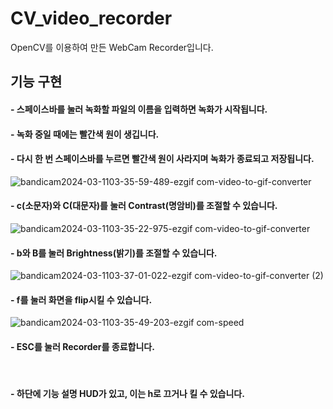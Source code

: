 # CV_video_recorder
OpenCV를 이용하여 만든 WebCam Recorder입니다.

## 기능 구현

#### - 스페이스바를 눌러 녹화할 파일의 이름을 입력하면 녹화가 시작됩니다.
#### - 녹화 중일 때에는 빨간색 원이 생깁니다.
#### - 다시 한 번 스페이스바를 누르면 빨간색 원이 사라지며 녹화가 종료되고 저장됩니다.
![bandicam2024-03-1103-35-59-489-ezgif com-video-to-gif-converter](https://github.com/JisubShim/CV_video_recorder/assets/118372554/94207894-f006-410a-9320-6219ae9833d2)
<br/>

#### - c(소문자)와 C(대문자)를 눌러 Contrast(명암비)를 조절할 수 있습니다.
![bandicam2024-03-1103-35-22-975-ezgif com-video-to-gif-converter](https://github.com/JisubShim/CV_video_recorder/assets/118372554/fc40462f-a875-4845-b11d-e9c4f1456b9e)
<br/>

#### - b와 B를 눌러 Brightness(밝기)를 조절할 수 있습니다.
![bandicam2024-03-1103-37-01-022-ezgif com-video-to-gif-converter (2)](https://github.com/JisubShim/CV_video_recorder/assets/118372554/4dd1e679-6a87-435b-a56a-b1e388e99b66)
<br/>

#### - f를 눌러 화면을 flip시킬 수 있습니다.
![bandicam2024-03-1103-35-49-203-ezgif com-speed](https://github.com/JisubShim/CV_video_recorder/assets/118372554/722bd873-4568-48c0-844f-6de757223de0)
<br/>

#### - ESC를 눌러 Recorder를 종료합니다.
<br/>

#### - 하단에 기능 설명 HUD가 있고, 이는 h로 끄거나 킬 수 있습니다.
